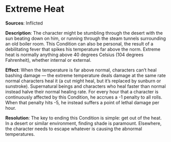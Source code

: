 # **Extreme Heat**
**Sources**: Inflicted

**Description**: The character might be stumbling through
the desert with the sun beating down on him, or running
through the steam tunnels surrounding an old boiler room.
This Condition can also be personal, the result of a debilitating fever
that spikes his temperature far above the norm. Extreme heat
is normally anything above 40 degrees Celsius (104 degrees
Fahrenheit), whether internal or external.

**Effect**: When the temperature is far above normal, characters can’t heal bashing damage — the extreme temperature
deals damage at the same rate normal characters heal it (a
cut might heal, but it’s replaced by sunburn or sunstroke).
Supernatural beings and characters who heal faster than
normal instead halve their normal healing rate. For every
hour that a character is continuously affected by this Condition, he
accrues a -1 penalty to all rolls. When that penalty hits -5, he
instead suffers a point of lethal damage per hour.

**Resolution**: The key to ending this Condition is simple: get
out of the heat. In a desert or similar environment, finding
shade is paramount. Elsewhere, the character needs to escape
whatever is causing the abnormal temperatures.